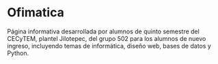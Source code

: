 # Ofimatica
Página informativa desarrollada por alumnos de quinto semestre del CECyTEM, plantel Jilotepec, del grupo 502 para los alumnos de nuevo ingreso, incluyendo temas de informática, diseño web, bases de datos y Python.
